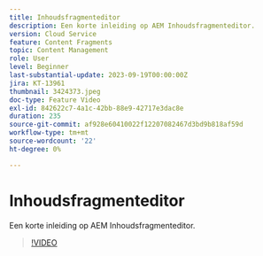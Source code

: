 ```yaml
---
title: Inhoudsfragmenteditor
description: Een korte inleiding op AEM Inhoudsfragmenteditor.
version: Cloud Service
feature: Content Fragments
topic: Content Management
role: User
level: Beginner
last-substantial-update: 2023-09-19T00:00:00Z
jira: KT-13961
thumbnail: 3424373.jpeg
doc-type: Feature Video
exl-id: 842622c7-4a1c-42bb-88e9-42717e3dac8e
duration: 235
source-git-commit: af928e60410022f12207082467d3bd9b818af59d
workflow-type: tm+mt
source-wordcount: '22'
ht-degree: 0%

---
```


# Inhoudsfragmenteditor

Een korte inleiding op AEM Inhoudsfragmenteditor.

>[!VIDEO](https://video.tv.adobe.com/v/3424373/?learn=on)
